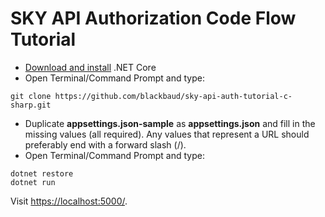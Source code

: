 # SKY API Authorization Code Flow Tutorial

- [Download and install](https://www.microsoft.com/net/core) .NET Core
- Open Terminal/Command Prompt and type:
```
git clone https://github.com/blackbaud/sky-api-auth-tutorial-c-sharp.git
```
- Duplicate **appsettings.json-sample** as **appsettings.json** and fill in the missing values (all required). Any values that represent a URL should preferably end with a forward slash (/).
- Open Terminal/Command Prompt and type:
```
dotnet restore
dotnet run
```
Visit [https://localhost:5000/](https://localhost:5000/).